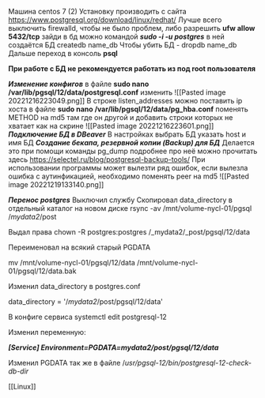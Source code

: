 Машина centos 7 (2)
Установку производить с сайта https://www.postgresql.org/download/linux/redhat/
Лучше всего выключить firewalld, чтобы не было проблем, либо разрешить **ufw allow 5432/tcp**
зайди в бд можно командой ***sudo -i -u postgres***
в ней создаётся БД createdb name_db
Чтобы убить БД - dropdb name_db
Дальше переход в консоль **psql**

**При работе с БД не рекомендуется работать из под root пользователя**

***Изменение конфигов***
в файле **sudo nano /var/lib/pgsql/12/data/postgresql.conf** изменить ![[Pasted image 20221216223049.png]]
В строке listen_addresses можно поставить ip хоста 
в файле **sudo nano /var/lib/pgsql/12/data/pg_hba.conf** поменять METHOD на md5 там где он другой и добавить строки которых не хватает как на скрине 
![[Pasted image 20221216223601.png]]
***Подключение БД в DBeaver***
В настройках выбрать БД указать host и имя БД 
***Создание бекапа, резервной копии (Backup) для БД***
Делается это при помощи команды pg_dump подробнее про неё можно прочитать здесь https://selectel.ru/blog/postgresql-backup-tools/
При использовании программы может вылезти ряд ошибок, если вылезла ошибка с аутинфикацией, необходимо поменять peer на md5 
![[Pasted image 20221219133140.png]]

***Перенос postgres***
Выключил службу
Скопировал data_directory в отдельный каталог на новом диске
rsync -av /mnt/volume-nycl-01/pgsql /_mydata2_/post

Выдал права chown -R postgres:postgres /_mydata2/_post/pgsql/12/data

Переименовал на всякий старый PGDATA

mv /mnt/volume-nycl-01/pgsql/12/data /mnt/volume-nycl-01/pgsql/12/data.bak

Изменил data_directory в postgres.conf

data_directory = '/_mydata2_/post/pgsql/12/data'

В конфиге сервиса systemctl edit postgresql-12

Изменил переменную:

***[Service]
Environment=PGDATA=_mydata2_/post/pgsql/12/data***

Изменил PGDATA так же в файле /_usr/pgsql-12/bin/postgresql-12-check-db-dir_




[[Linux]]

